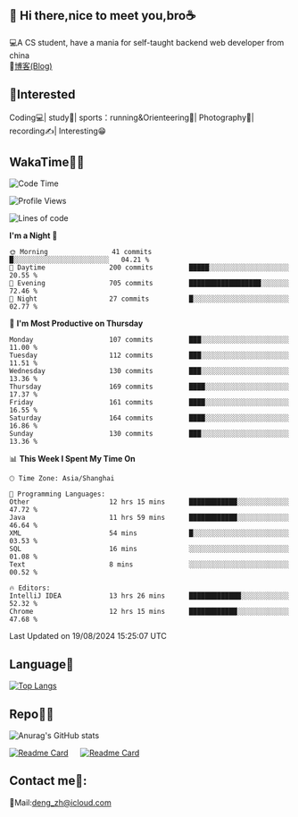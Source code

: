👋 Hi there,nice to meet you,bro☕
---
💻A CS student, have a mania for self-taught backend web developer from china   
📌[博客(Blog)](https://github.com/HealUP/MyBlog)

 <!-- waka-box start -->
 <!-- waka-box end -->
 
🧲**Interested**
--
Coding💻| study📖| sports：running&Orienteering🏃‍| Photography📸| recording✍️| Interesting😁

WakaTime👨‍💻
---
<!--START_SECTION:waka-->
![Code Time](http://img.shields.io/badge/Code%20Time-1%2C693%20hrs%2036%20mins-blue)

![Profile Views](http://img.shields.io/badge/Profile%20Views-2-blue)

![Lines of code](https://img.shields.io/badge/From%20Hello%20World%20I%27ve%20Written-205.0%20thousand%20lines%20of%20code-blue)

**I'm a Night 🦉** 

```text
🌞 Morning                41 commits          █░░░░░░░░░░░░░░░░░░░░░░░░   04.21 % 
🌆 Daytime                200 commits         █████░░░░░░░░░░░░░░░░░░░░   20.55 % 
🌃 Evening                705 commits         ██████████████████░░░░░░░   72.46 % 
🌙 Night                  27 commits          █░░░░░░░░░░░░░░░░░░░░░░░░   02.77 % 
```
📅 **I'm Most Productive on Thursday** 

```text
Monday                   107 commits         ███░░░░░░░░░░░░░░░░░░░░░░   11.00 % 
Tuesday                  112 commits         ███░░░░░░░░░░░░░░░░░░░░░░   11.51 % 
Wednesday                130 commits         ███░░░░░░░░░░░░░░░░░░░░░░   13.36 % 
Thursday                 169 commits         ████░░░░░░░░░░░░░░░░░░░░░   17.37 % 
Friday                   161 commits         ████░░░░░░░░░░░░░░░░░░░░░   16.55 % 
Saturday                 164 commits         ████░░░░░░░░░░░░░░░░░░░░░   16.86 % 
Sunday                   130 commits         ███░░░░░░░░░░░░░░░░░░░░░░   13.36 % 
```


📊 **This Week I Spent My Time On** 

```text
🕑︎ Time Zone: Asia/Shanghai

💬 Programming Languages: 
Other                    12 hrs 15 mins      ████████████░░░░░░░░░░░░░   47.72 % 
Java                     11 hrs 59 mins      ████████████░░░░░░░░░░░░░   46.64 % 
XML                      54 mins             █░░░░░░░░░░░░░░░░░░░░░░░░   03.53 % 
SQL                      16 mins             ░░░░░░░░░░░░░░░░░░░░░░░░░   01.08 % 
Text                     8 mins              ░░░░░░░░░░░░░░░░░░░░░░░░░   00.52 % 

🔥 Editors: 
IntelliJ IDEA            13 hrs 26 mins      █████████████░░░░░░░░░░░░   52.32 % 
Chrome                   12 hrs 15 mins      ████████████░░░░░░░░░░░░░   47.68 % 
```


 Last Updated on 19/08/2024 15:25:07 UTC
<!--END_SECTION:waka-->

Language🚀
---
[![Top Langs](https://github-readme-stats.vercel.app/api/top-langs/?username=HealUP&layout=compact&hide_border=true)](https://github.com/HealUP)

Repo🧑‍💻
---
![Anurag's GitHub stats](https://github-readme-stats.vercel.app/api?username=HealUP&count_private=true&show_icons=true&theme=gruvbox&hide_border=true) 

[![Readme Card](https://github-readme-stats.vercel.app/api/pin/?username=HealUP&repo=InternetEy&theme=transparent)](https://github.com/HealUP/InternetEy) &emsp;
[![Readme Card](https://github-readme-stats.vercel.app/api/pin/?username=HealUP&repo=CampusExperience&theme=transparent)](https://github.com/HealUP/CampusExperience)


Contact me📱:
---
📮Mail:deng_zh@icloud.com  

